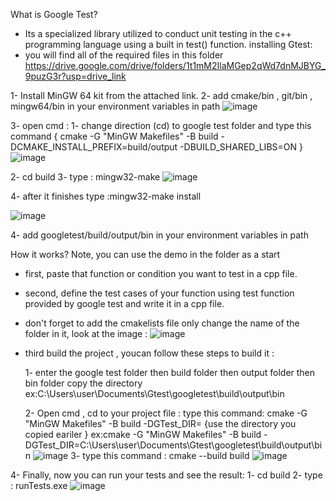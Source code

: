 What is Google Test?
- Its a specialized library utilized to conduct unit testing in the c++ programming language using a built in test() function.
installing Gtest:
 - you will find all of the required files in this folder https://drive.google.com/drive/folders/1t1mM2IlaMGep2qWd7dnMJBYG_9puzG3r?usp=drive_link
   
1- Install MinGW 64 kit from the attached link.
2- add cmake/bin , git/bin , mingw64/bin in your environment variables in path
![image](https://github.com/user-attachments/assets/6c24c782-8893-4a8b-b960-db9b6cdd43cb)

3- open cmd :
   1- change direction (cd) to  google test folder and type this command { cmake -G "MinGW Makefiles" -B build -DCMAKE_INSTALL_PREFIX=build/output -DBUILD_SHARED_LIBS=ON }
![image](https://github.com/user-attachments/assets/473659b7-495c-4c6e-a723-3339850078ea)
   
   2- cd build
   3- type : mingw32-make
![image](https://github.com/user-attachments/assets/d1ee4a9a-dd29-43d6-874c-65a3313e259f)



   4- after it finishes type :mingw32-make install
   
![image](https://github.com/user-attachments/assets/35d0ef95-62ae-438e-84c9-a80cc415602e)

4- add googletest/build/output/bin in your environment variables in path 


How it works?
Note, you can use the demo in the folder as a start
- first, paste that function or condition you want to test in a cpp file.
- second, define  the test cases of your function using test function provided by google test and write it in a cpp file.
- don't forget to add the cmakelists file only change the name of the folder in it, look at the image :
![image](https://github.com/user-attachments/assets/354be3e8-4c3e-47ec-b4a6-d21e87de584c)

- third build the project , youcan follow these steps to build it :
  
   1- enter the google test folder then build folder then output folder then bin folder copy the directory
         ex:C:\Users\user\Documents\Gtest\googletest\build\output\bin
  
   2- Open cmd , cd to your project file : type this command: cmake -G "MinGW Makefiles" -B build -DGTest_DIR= {use the directory you copied eariler }
        ex:cmake -G "MinGW Makefiles" -B build -DGTest_DIR=C:\Users\user\Documents\Gtest\googletest\build\output\bin
![image](https://github.com/user-attachments/assets/db3da366-907d-4c98-9a78-a3bd8ba9f071)
3- type this command : cmake --build build
![image](https://github.com/user-attachments/assets/ee96c842-bc7f-4246-9de9-79f65c2c68b6)

4- Finally, now you can run your tests and see the result:
1- cd build 
2- type : runTests.exe
![image](https://github.com/user-attachments/assets/d9b7affa-67b8-4c71-9c5a-77d7d24df008)












